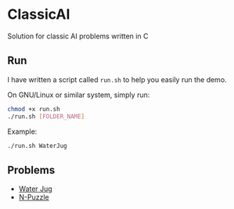 # ClassicAI

Solution for classic AI problems written in C

## Run

I have written a script called `run.sh` to help you easily run the demo.

On GNU/Linux or similar system, simply run:

```sh
chmod +x run.sh
./run.sh [FOLDER_NAME]
```

Example:

```sh
./run.sh WaterJug
```

## Problems

- [Water Jug](./WaterJug/README.md)
- [N-Puzzle](./N-Puzzle/README.md)

